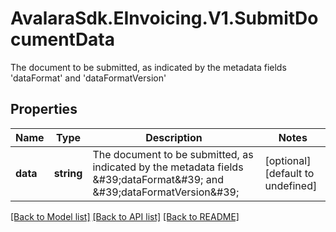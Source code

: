 # AvalaraSdk.EInvoicing.V1.SubmitDocumentData
The document to be submitted, as indicated by the metadata fields \'dataFormat\' and \'dataFormatVersion\'

## Properties

Name | Type | Description | Notes
------------ | ------------- | ------------- | -------------
**data** | **string** | The document to be submitted, as indicated by the metadata fields \&#39;dataFormat\&#39; and \&#39;dataFormatVersion\&#39; | [optional] [default to undefined]

[[Back to Model list]](../../../README.md#documentation-for-models) [[Back to API list]](../../../README.md#documentation-for-api-endpoints) [[Back to README]](../../../README.md)

